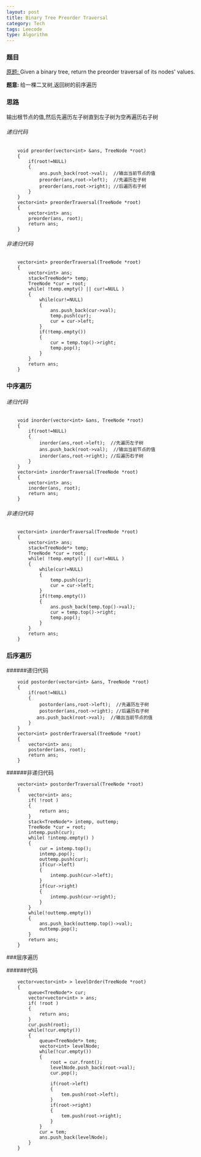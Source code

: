 ```yaml
---
layout: post
title: Binary Tree Preorder Traversal 
category: Tech
tags: Leecode
type: Algorithm
---
```


### 题目
[原题: ](http://oj.leetcode.com/problems/binary-tree-preorder-traversal/)Given a binary tree, return the preorder traversal of its nodes' values.

<b>题意: </b>给一棵二叉树,返回树的前序遍历

### 思路
输出根节点的值,然后先遍历左子树直到左子树为空再遍历右子树

###### 递归代码

		void preorder(vector<int> &ans, TreeNode *root)
	    {
	        if(root!=NULL)
	        {
	            ans.push_back(root->val);  //输出当前节点的值
	            preorder(ans,root->left);  //先遍历左子树
	            preorder(ans,root->right); //后遍历右子树
	        }
	    }
	    vector<int> preorderTraversal(TreeNode *root) 
	    {
	        vector<int> ans;
	        preorder(ans, root);
	        return ans;
	    }

###### 非递归代码
		vector<int> preorderTraversal(TreeNode *root) 
	    {
	        vector<int> ans;
	        stack<TreeNode*> temp;
	        TreeNode *cur = root;
	        while( !temp.empty() || cur!=NULL )
	        {
	            while(cur!=NULL)
	            {
	                ans.push_back(cur->val);
	                temp.push(cur);
	                cur = cur->left;
	            }
	            if(!temp.empty())
	            {
	                cur = temp.top()->right;
	                temp.pop();
	            }
	        }
	        return ans;
	    }

### 中序遍历

###### 递归代码

		void inorder(vector<int> &ans, TreeNode *root)
	    {
	        if(root!=NULL)
	        {
	        	inorder(ans,root->left);  //先遍历左子树
	            ans.push_back(root->val);  //输出当前节点的值
	            inorder(ans,root->right); //后遍历右子树
	        }
	    }
	    vector<int> inorderTraversal(TreeNode *root) 
	    {
	        vector<int> ans;
	        inorder(ans, root);
	        return ans;
	    }

###### 非递归代码

	    vector<int> inorderTraversal(TreeNode *root) 
	    {
	        vector<int> ans;
	        stack<TreeNode*> temp;
	        TreeNode *cur = root;
	        while( !temp.empty() || cur!=NULL )
	        {
	            while(cur!=NULL)
	            {
	                temp.push(cur);
	                cur = cur->left;
	            }
	            if(!temp.empty())
	            {
	                ans.push_back(temp.top()->val);
	                cur = temp.top()->right;
	                temp.pop();
	            }
	        }
	        return ans;
	    }

### 后序遍历

######递归代码

		void postorder(vector<int> &ans, TreeNode *root)
	    {
	        if(root!=NULL)
	        {
	        	postorder(ans,root->left);  //先遍历左子树
	            postorder(ans,root->right); //后遍历右子树
	           ans.push_back(root->val);  //输出当前节点的值
	        }
	    }
	    vector<int> postrderTraversal(TreeNode *root) 
	    {
	        vector<int> ans;
	        postorder(ans, root);
	        return ans;
	    }

######非递归代码

	    vector<int> postorderTraversal(TreeNode *root) 
	    {
	        vector<int> ans;
	        if( !root )
	        {
	            return ans;
	        }
	        stack<TreeNode*> intemp, outtemp;
	        TreeNode *cur = root;
	        intemp.push(cur);
	        while( !intemp.empty() )
	        {
	            cur = intemp.top();
	            intemp.pop();
	            outtemp.push(cur);
	            if(cur->left)
	            {
	                intemp.push(cur->left);
	            }
	            if(cur->right)
	            {
	                intemp.push(cur->right);
	            }
	        }
	        while(!outtemp.empty())
	        {
	            ans.push_back(outtemp.top()->val);
	            outtemp.pop();
	        }
	        return ans;
	    }

###层序遍历

######代码

		vector<vector<int> > levelOrder(TreeNode *root) 
	    {
	        queue<TreeNode*> cur;
	        vector<vector<int> > ans;
	        if( !root )
	        {
	            return ans;
	        }
	        cur.push(root);
	        while(!cur.empty())
	        {
	            queue<TreeNode*> tem;
	            vector<int> levelNode;
	            while(!cur.empty())
	            {
	                root = cur.front();
	                levelNode.push_back(root->val);
	                cur.pop();
	                
	                if(root->left)
	                {
	                    tem.push(root->left);
	                }
	                if(root->right)
	                {
	                    tem.push(root->right);
	                }
	            }
	            cur = tem;
	            ans.push_back(levelNode);
	        }
	    }
